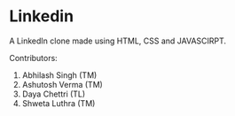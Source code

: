 # Linkedin

A LinkedIn clone made using HTML, CSS and JAVASCIRPT.

Contributors:

1. Abhilash Singh (TM)
2. Ashutosh Verma (TM)
3. Daya Chettri (TL)
4. Shweta Luthra (TM)

